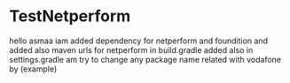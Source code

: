# TestNetperform
hello asmaa 
iam added dependency for netperform and foundition 
and added also maven urls for netperform in build.gradle 
added also in settings.gradle
am try to change any package name related with vodafone by (example)
